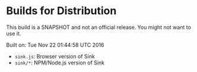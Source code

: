 # Builds for Distribution

This build is a SNAPSHOT and not an official release.  You might not want to use it.

Built on: Tue Nov 22 01:44:58 UTC 2016

* `sink.js`: Browser version of Sink
* `sink/*`: NPM/Node.js version of Sink
